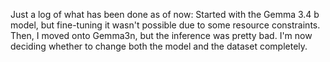 Just a log of what has been done as of now:
Started with the Gemma 3.4 b model, but fine-tuning it wasn't possible due to some resource constraints. Then, I moved onto Gemma3n, but the inference was pretty bad. I'm now deciding whether to change both the model and the dataset completely.
